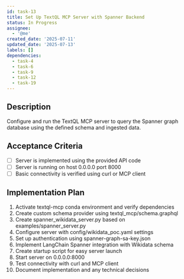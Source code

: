 ```yaml
---
id: task-13
title: Set Up TextQL MCP Server with Spanner Backend
status: In Progress
assignee:
  - '@me'
created_date: '2025-07-11'
updated_date: '2025-07-13'
labels: []
dependencies:
  - task-4
  - task-6
  - task-9
  - task-12
  - task-19
---
```


## Description

Configure and run the TextQL MCP server to query the Spanner graph database using the defined schema and ingested data.

## Acceptance Criteria

- [ ] Server is implemented using the provided API code
- [ ] Server is running on host 0.0.0.0 port 8000
- [ ] Basic connectivity is verified using curl or MCP client

## Implementation Plan

1. Activate textql-mcp conda environment and verify dependencies
2. Create custom schema provider using textql_mcp/schema.graphql
3. Create spanner_wikidata_server.py based on examples/spanner_server.py
4. Configure server with config/wikidata_poc.yaml settings
5. Set up authentication using spanner-graph-sa-key.json
6. Implement LangChain Spanner integration with Wikidata schema
7. Create startup script for easy server launch
8. Start server on 0.0.0.0:8000
9. Test connectivity with curl and MCP client
10. Document implementation and any technical decisions
